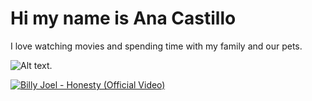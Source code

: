 # Hi my name is Ana Castillo 
I love watching movies and spending time with my family and our pets.

![Alt text](https://www.remindmagazine.com/wp-content/uploads/2024/10/the-rocky-horror-picture-show-feature-1014x570.jpg).

[![Billy Joel - Honesty (Official Video)](https://img.youtube.com/vi/SuFScoO4tb0/0.jpg)](https://www.youtube.com/watch?v=SuFScoO4tb0)
